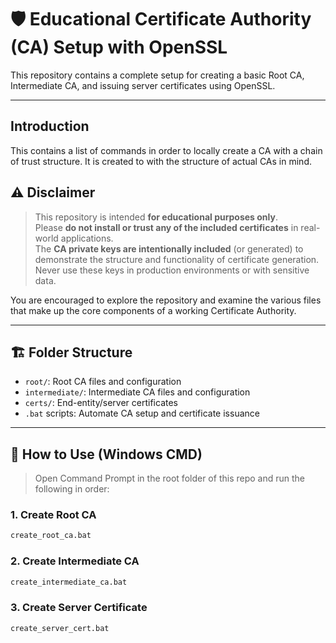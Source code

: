 # 🛡️ Educational Certificate Authority (CA) Setup with OpenSSL

This repository contains a complete setup for creating a basic Root CA, Intermediate CA, and issuing server certificates using OpenSSL.

---
## Introduction
This contains a list of commands in order to locally create a CA with a chain of trust structure. It is created to with the structure of actual CAs in mind.

## ⚠️ Disclaimer

> This repository is intended **for educational purposes only**.  
> Please **do not install or trust any of the included certificates** in real-world applications.  
> The **CA private keys are intentionally included** (or generated) to demonstrate the structure and functionality of certificate generation.  
> Never use these keys in production environments or with sensitive data.

You are encouraged to explore the repository and examine the various files that make up the core components of a working Certificate Authority.

---

## 🏗️ Folder Structure

- `root/`: Root CA files and configuration
- `intermediate/`: Intermediate CA files and configuration
- `certs/`: End-entity/server certificates
- `.bat` scripts: Automate CA setup and certificate issuance

---

## 🔧 How to Use (Windows CMD)

> Open Command Prompt in the root folder of this repo and run the following in order:

### 1. Create Root CA
```cmd
create_root_ca.bat
```
### 2. Create Intermediate CA
```cmd
create_intermediate_ca.bat
```
### 3. Create Server Certificate
```cmd
create_server_cert.bat
```
